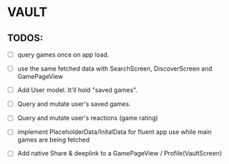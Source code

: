 # VAULT

## TODOS:

- [ ] query games once on app load.

- [ ] use the same fetched data with SearchScreen, DiscoverScreen and GamePageView

- [ ] Add User model. It'll hold "saved games".

- [ ] Query and mutate user's saved games.

- [ ] Query and mutate user's reactions (game rating)

- [ ] implement PlaceholderData/InitalData for fluent app use while main games are being fetched

- [ ] Add native Share & deeplink to a GamePageView / Profile(VaultScreen)
